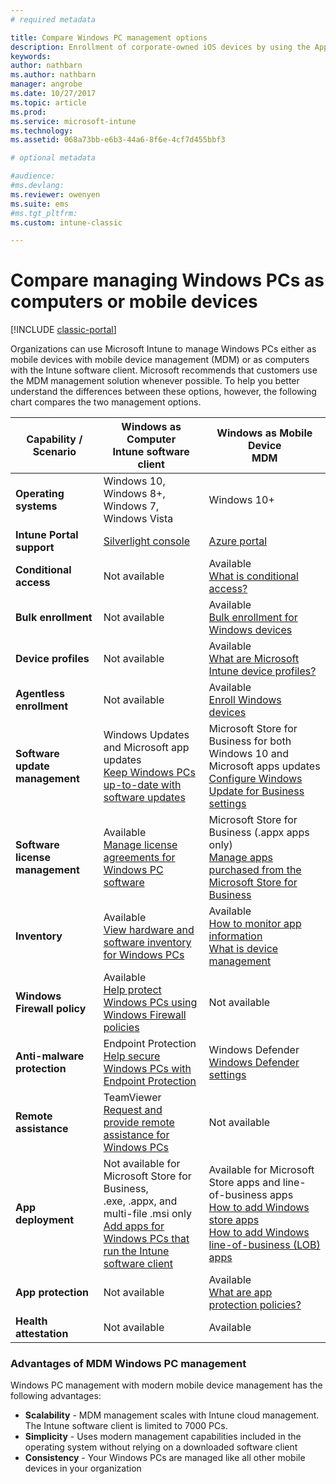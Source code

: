 ```yaml
---
# required metadata

title: Compare Windows PC management options
description: Enrollment of corporate-owned iOS devices by using the Apple Device Enrollment Program (DEP) or Apple Configurator
keywords:
author: nathbarn
ms.author: nathbarn
manager: angrobe
ms.date: 10/27/2017
ms.topic: article
ms.prod:
ms.service: microsoft-intune
ms.technology:
ms.assetid: 068a73bb-e6b3-44a6-8f6e-4cf7d455bbf3

# optional metadata

#audience:
#ms.devlang:
ms.reviewer: owenyen
ms.suite: ems
#ms.tgt_pltfrm:
ms.custom: intune-classic

---
```


# Compare managing Windows PCs as computers or mobile devices

[!INCLUDE [classic-portal](../includes/classic-portal.md)]

Organizations can use Microsoft Intune to manage Windows PCs either as mobile devices with mobile device management (MDM) or as computers with the Intune software client.  Microsoft recommends that customers use the MDM management solution whenever possible. To help you better understand the differences between these options, however, the following chart compares the two management options.

|**Capability / Scenario** |**Windows as Computer**<br>Intune software client | **Windows as Mobile Device**<br>MDM |
|--------------|-------------------------------|-------------------------------|
|**Operating systems** |Windows 10, Windows 8+, Windows 7, Windows Vista | Windows 10+ |
|**Intune Portal support** |[Silverlight console](https://manage.microsoft.com)|[Azure portal](https://portal.azure.com) |
|**Conditional access**|Not available|Available <br>[What is conditional access?](https://docs.microsoft.com/intune-azure/conditional-access/what-is-conditional-access)|
|**Bulk enrollment**|Not available|Available <br>[Bulk enrollment for Windows devices](https://docs.microsoft.com/intune-azure/enroll-devices/bulk-enroll-windows)|
|**Device profiles**|Not available|Available <br>[What are Microsoft Intune device profiles?](https://docs.microsoft.com/intune-azure/configure-devices/what-are-device-profiles)|
|**Agentless enrollment**|Not available |Available<br>[Enroll Windows devices](https://docs.microsoft.com/intune-azure/enroll-devices/enroll-windows-devices)|
|**Software update management**| Windows Updates and Microsoft app updates<br>[Keep Windows PCs up-to-date with software updates](https://docs.microsoft.com/intune/deploy-use/keep-windows-pcs-up-to-date-with-software-updates-in-microsoft-intune)|Microsoft Store for Business for both Windows 10 and Microsoft apps updates<br> [Configure Windows Update for Business settings](https://docs.microsoft.com/intune-azure/configure-devices/how-to-configure-windows-update-for-business) |
|**Software license management**|Available <br>[Manage license agreements for Windows PC software](https://docs.microsoft.com/intune/deploy-use/manage-license-agreements-for-windows-pc-software-in-microsoft-intune)|Microsoft Store for Business (.appx apps only)<br>[Manage apps purchased from the Microsoft Store for Business](https://docs.microsoft.com/intune-azure/manage-apps/wsfb-apps)|
|**Inventory**|Available <br>[View hardware and software inventory for Windows PCs](https://docs.microsoft.com/intune/deploy-use/view-hardware-and-software-inventory-for-windows-pcs-in-microsoft-intune)|Available <br>[How to monitor app information](https://docs.microsoft.com/intune/apps-monitor)<br>[What is device management](https://docs.microsoft.com/intune/device-management)|
|**Windows Firewall policy**|Available <br>[Help protect Windows PCs using Windows Firewall policies](https://docs.microsoft.com/intune/deploy-use/help-protect-windows-pcs-using-windows-firewall-policies-in-microsoft-intune) |Not available|
|**Anti-malware protection**|Endpoint Protection<br>[Help secure Windows PCs with Endpoint Protection](https://docs.microsoft.com/intune/deploy-use/help-secure-windows-pcs-with-endpoint-protection-for-microsoft-intune)|Windows Defender<br>[Windows Defender settings](https://docs.microsoft.com/intune-azure/configure-devices/custom-for-windows-10#windows-defender-settings)|
|**Remote assistance** |TeamViewer<br>[Request and provide remote assistance for Windows PCs](https://docs.microsoft.com/intune/deploy-use/request-and-provide-remote-assistance-for-windows-pcs-in-microsoft-intune)|Not available |
|**App deployment** | Not available for Microsoft Store for Business,<br>.exe, .appx, and multi-file .msi only<br>[Add apps for Windows PCs that run the Intune software client](https://docs.microsoft.com/intune/deploy-use/add-apps-for-windows-pcs-in-microsoft-intune)|Available for Microsoft Store apps and line-of-business apps<br>[How to add Windows store apps](https://docs.microsoft.com/intune/store-apps-windows)<br>[How to add Windows line-of-business (LOB) apps](https://docs.microsoft.com/intune/lob-apps-windows)|
|**App protection**|Not available|Available <br>[What are app protection policies?](https://docs.microsoft.com/intune-azure/manage-apps/what-is-app-protection-policy)|
|**Health attestation**|Not available|Available|


### Advantages of MDM Windows PC management
Windows PC management with modern mobile device management has the following advantages:
- **Scalability** - MDM management scales with Intune cloud management. The Intune software client is limited to 7000 PCs.
- **Simplicity** - Uses modern management capabilities included in the operating system without relying on a downloaded software client
- **Consistency** - Your Windows PCs are managed like all other mobile devices in your organization
<!-- - **Cloud optimization** - -->
